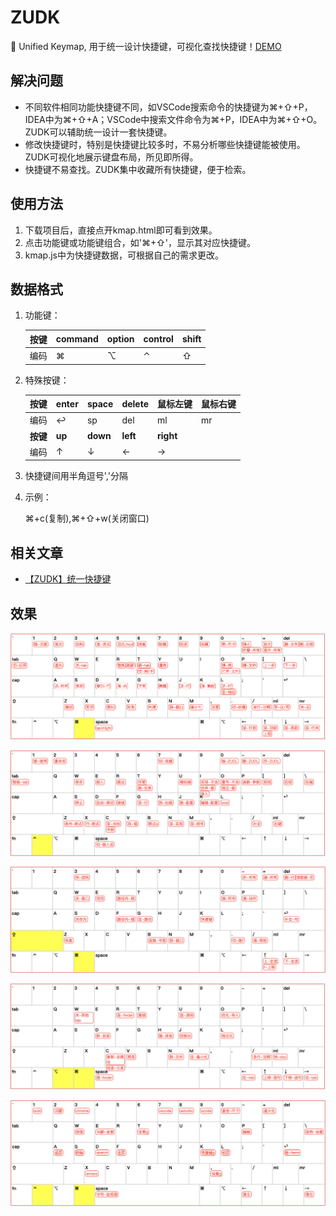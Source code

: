 # ZUDK

🖖 Unified Keymap, 用于统一设计快捷键，可视化查找快捷键！[DEMO](https://sands321.github.io/ZUDK/kmap.html)



## 解决问题

- 不同软件相同功能快捷键不同，如VSCode搜索命令的快捷键为⌘+⇧+P，IDEA中为⌘+⇧+A；VSCode中搜索文件命令为⌘+P，IDEA中为⌘+⇧+O。ZUDK可以辅助统一设计一套快捷键。
- 修改快捷键时，特别是快捷键比较多时，不易分析哪些快捷键能被使用。ZUDK可视化地展示键盘布局，所见即所得。
- 快捷键不易查找。ZUDK集中收藏所有快捷键，便于检索。



## 使用方法

1. 下载项目后，直接点开kmap.html即可看到效果。
2. 点击功能键或功能键组合，如'⌘+⇧'，显示其对应快捷键。
3. kmap.js中为快捷键数据，可根据自己的需求更改。



## 数据格式

1. 功能键：

   | 按键 | command | option | control | shift |
   | ---- | ------- | ------ | ------- | ----- |
   | 编码 | ⌘       | ⌥      | ⌃       | ⇧     |

2. 特殊按键：

   | 按键     | enter  | space    | delete   | 鼠标左键  | 鼠标右键 |
   | -------- | ------ | -------- | -------- | --------- | -------- |
   | 编码     | ↩      | sp       | del      | ml        | mr       |
   | **按键** | **up** | **down** | **left** | **right** |          |
   | 编码     | ↑      | ↓        | ←        | →         |          |

3. 快捷键间用半角逗号','分隔

4. 示例：

   ⌘+c(复制),⌘+⇧+w(关闭窗口)



## 相关文章

-  [【ZUDK】统一快捷键](https://zhuanlan.zhihu.com/p/146891931)



## 效果

![image](https://github.com/sands321/ZUDK/blob/master/screenshots/img1.png)

![image](https://github.com/sands321/ZUDK/blob/master/screenshots/img2.png)

![image](https://github.com/sands321/ZUDK/blob/master/screenshots/img3.png)

![image](https://github.com/sands321/ZUDK/blob/master/screenshots/img4.png)

![image](https://github.com/sands321/ZUDK/blob/master/screenshots/img5.png)

